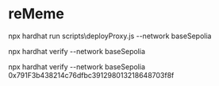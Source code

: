 # reMeme

npx hardhat run scripts\deployProxy.js --network baseSepolia

npx hardhat verify --network baseSepolia <ImplAddr>

npx hardhat verify --network baseSepolia 0x791F3b438214c76dfbc391298013218648703f8f